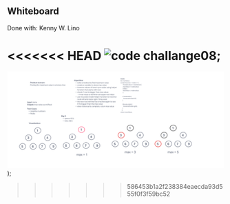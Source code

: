 ## Whiteboard


Done with: Kenny W. Lino

<<<<<<< HEAD
![code challange08](./screenshots/);
=======
![code challange08](./screenshots/chall16.png));
>>>>>>> 586453b1a2f238384eaecda93d555f0f3f59bc52
